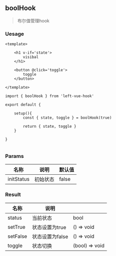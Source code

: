 ## boolHook

> 布尔值管理hook



### Uesage

```vue
<template>
		
	<h1 v-if='state'>
        visibal
    </h1>

	<button @click='toggle'>
        toggle
    </button>
	
</template>

import { boolHook } from 'left-vue-hook'

export default {
	
	setup(){
		const { state, toggle } = boolHook(true)
		
		return { state, toggle }
	}

}


```





### Params

| 名称       | 说明     | 默认值 |
| ---------- | -------- | ------ |
| initStatus | 初始状态 | false  |



###  Result

| 名称     | 说明            |                |
| -------- | --------------- | -------------- |
| status   | 当前状态        | bool           |
| setTrue  | 状态设置为true  | () => void     |
| setFalse | 状态设置为false | () => void     |
| toggle   | 状态切换        | (bool) => void |


